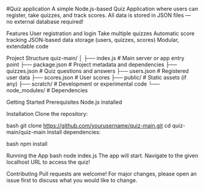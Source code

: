 #Quiz application
A simple Node.js-based Quiz Application where users can register, take quizzes, and track scores.
All data is stored in JSON files — no external database required!

Features
User registration and login
Take multiple quizzes
Automatic score tracking
JSON-based data storage (users, quizzes, scores)
Modular, extendable code

Project Structure
quiz-main/
│
├── index.js            # Main server or app entry point
├── package.json        # Project metadata and dependencies
├── quizzes.json        # Quiz questions and answers
├── users.json          # Registered user data
├── scores.json         # User scores
├── public/             # Static assets (if any)
├── scratch/            # Development or experimental code
└── node_modules/       # Dependencies

Getting Started
Prerequisites
Node.js installed

Installation
Clone the repository:

bash
git clone https://github.com/yourusername/quiz-main.git
cd quiz-main/quiz-main
Install dependencies:

bash
npm install

Running the App
bash
node index.js
The app will start. Navigate to the given localhost URL to access the quiz!

Contributing
Pull requests are welcome!
For major changes, please open an issue first to discuss what you would like to change.
